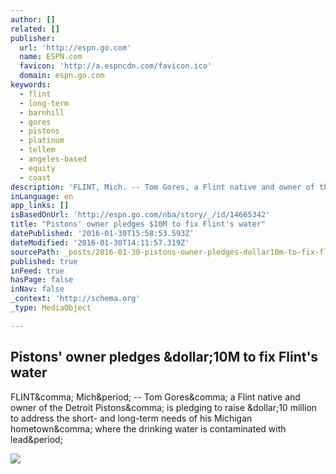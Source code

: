 ```yaml
---
author: []
related: []
publisher:
  url: 'http://espn.go.com'
  name: ESPN.com
  favicon: 'http://a.espncdn.com/favicon.ico'
  domain: espn.go.com
keywords:
  - flint
  - long-term
  - barnhill
  - gores
  - pistons
  - platinum
  - tellem
  - angeles-based
  - equity
  - coast
description: 'FLINT, Mich. -- Tom Gores, a Flint native and owner of the Detroit Pistons, is pledging to raise $10 million to address the short- and long-term needs of his Michigan hometown, where the drinking water is contaminated with lead.'
inLanguage: en
app_links: []
isBasedOnUrl: 'http://espn.go.com/nba/story/_/id/14665342'
title: "Pistons' owner pledges $10M to fix Flint's water"
datePublished: '2016-01-30T15:58:53.593Z'
dateModified: '2016-01-30T14:11:57.319Z'
sourcePath: _posts/2016-01-30-pistons-owner-pledges-dollar10m-to-fix-flints-water.md
published: true
inFeed: true
hasPage: false
inNav: false
_context: 'http://schema.org'
_type: MediaObject

---
```

<article style=""><h1>Pistons' owner pledges &amp;dollar;10M to fix Flint's water</h1><p>FLINT&amp;comma; Mich&amp;period; -- Tom Gores&amp;comma; a Flint native and owner of the Detroit Pistons&amp;comma; is pledging to raise &amp;dollar;10 million to address the short- and long-term needs of his Michigan hometown&amp;comma; where the drinking water is contaminated with lead&amp;period;</p><img src="http://a4.espncdn.com/combiner/i?img=%2Fphoto%2F2016%2F0119%2Fr45196_1296x729_16%2D9.jpg" /></article>